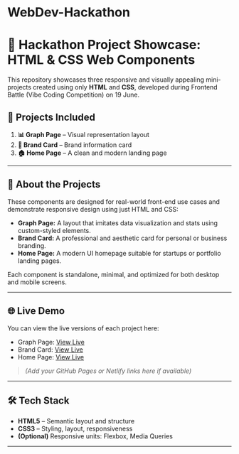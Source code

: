 # WebDev-Hackathon
# 🚀 Hackathon Project Showcase: HTML & CSS Web Components

This repository showcases three responsive and visually appealing mini-projects created using only **HTML** and **CSS**, developed during Frontend Battle (Vibe Coding Competition) on 19 June.

## 📁 Projects Included

1. **📊 Graph Page** – Visual representation layout
2. **🎴 Brand Card** – Brand information card
3. **🏠 Home Page** – A clean and modern landing page

---

## 📖 About the Projects

These components are designed for real-world front-end use cases and demonstrate responsive design using just HTML and CSS:

- **Graph Page:** A layout that imitates data visualization and stats using custom-styled elements.
- **Brand Card:** A professional and aesthetic card for personal or business branding.
- **Home Page:** A modern UI homepage suitable for startups or portfolio landing pages.

Each component is standalone, minimal, and optimized for both desktop and mobile screens.

---

## 🌐 Live Demo

You can view the live versions of each project here:

- Graph Page: [View Live](#)
- Brand Card: [View Live](#)
- Home Page: [View Live](#)

> *(Add your GitHub Pages or Netlify links here if available)*

---

## 🛠 Tech Stack

- **HTML5** – Semantic layout and structure
- **CSS3** – Styling, layout, responsiveness
- **(Optional)** Responsive units: Flexbox, Media Queries

---

